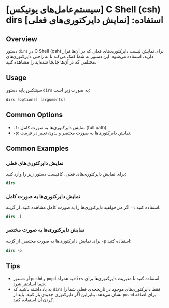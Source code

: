 # [سیستم‌عامل‌های یونیکس] C Shell (csh) dirs استفاده: [نمایش دایرکتوری‌های فعلی]

## Overview
دستور `dirs` در C Shell (csh) برای نمایش لیست دایرکتوری‌های فعلی که در آن‌ها قرار دارید، استفاده می‌شود. این دستور به شما کمک می‌کند تا به راحتی دایرکتوری‌های مختلفی که در آن‌ها جابجا شده‌اید را مشاهده کنید.

## Usage
سینتکس پایه دستور `dirs` به صورت زیر است:

```
dirs [options] [arguments]
```

## Common Options
- `-l`: نمایش دایرکتوری‌ها به صورت کامل (full path).
- `-p`: نمایش دایرکتوری‌ها به صورت مختصر و بدون تغییر در فرمت.

## Common Examples
### نمایش دایرکتوری‌های فعلی
برای نمایش دایرکتوری‌های فعلی، کافیست دستور زیر را وارد کنید:
```csh
dirs
```

### نمایش دایرکتوری‌ها به صورت کامل
اگر می‌خواهید دایرکتوری‌ها را به صورت کامل مشاهده کنید، از گزینه `-l` استفاده کنید:
```csh
dirs -l
```

### نمایش دایرکتوری‌ها به صورت مختصر
برای نمایش دایرکتوری‌ها به صورت مختصر، از گزینه `-p` استفاده کنید:
```csh
dirs -p
```

## Tips
- از دستور `pushd` و `popd` به همراه `dirs` استفاده کنید تا مدیریت دایرکتوری‌ها برای شما آسان‌تر شود.
- به یاد داشته باشید که `dirs` فقط دایرکتوری‌های موجود در تاریخچه‌ی فعلی شما را نشان می‌دهد، بنابراین اگر دایرکتوری جدیدی باز کنید، باید از `pushd` برای اضافه کردن آن استفاده کنید.